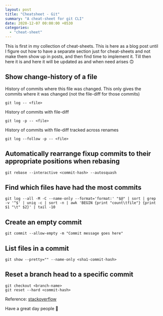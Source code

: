```yaml
---
layout: post
title: "Cheatsheet - Git"
summary: "A cheat-sheet for git CLI"
date: 2020-12-07 00:00:00 +0530
categories:
  - "cheat-sheet"
---
```


This is first in my collection of cheat-sheets. This is here as a blog post until I figure out how to have a separate section just for cheat-sheets and not make them show up in posts, and then find time to implement it. Till then here it is and here it will be updated as and when need arises 🙃

## Show change-history of a file

History of commits where this file was changed. This only gives the commits where it was changed (not the file-diff for those commits)

```shell
git log -- <file>
```

History of commits with file-diff

```shell
git log -p -- <file>
```

History of commits with file-diff tracked across renames

```shell
git log --follow -p -- <file>
```

## Automatically rearrange fixup commits to their appropriate positions when rebasing

```shell
git rebase --interactive <commit-hash> --autosquash
```

## Find which files have had the most commits

```shell
git log --all -M -C --name-only --format='format:' "$@" | sort | grep -v '^$' | uniq -c | sort -n | awk 'BEGIN {print "count\tfile"} {print $1 "\t" $2}' | tail -10
```

## Create an empty commit

```shell
git commit --allow-empty -m "Commit message goes here"
```

## List files in a commit

```shell
git show --pretty="" --name-only <sha1-commit-hash>
```

## Reset a branch head to a specific commit

```shell
git checkout <branch-name>
git reset --hard <commit-hash>
```

Reference: [stackoverflow](https://stackoverflow.com/a/7310222/4717436)

Have a great day people 👋
